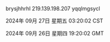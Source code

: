 brysjhhrhl 219.139.198.207 yqqlmgsycl

2024年 09月 27日 星期五 03:20:02 CST

2024年 09月 26日 星期四 19:20:02 GMT
